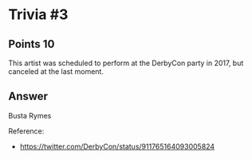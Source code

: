 # Trivia #3

## Points 10

This artist was scheduled to perform at the DerbyCon party in 2017, but canceled at the last moment.

## Answer

Busta Rymes

Reference:

- https://twitter.com/DerbyCon/status/911765164093005824
